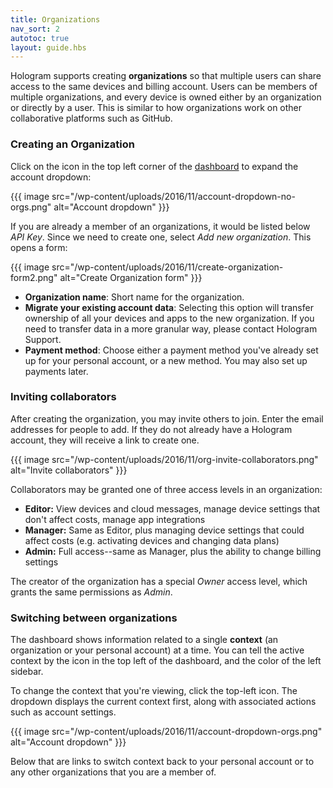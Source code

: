 ```yaml
---
title: Organizations
nav_sort: 2
autotoc: true
layout: guide.hbs
---
```


Hologram supports creating **organizations** so that multiple users can share
access to the same devices and billing account. Users can be members of multiple
organizations, and every device is owned either by an organization or directly
by a user.  This is similar to how organizations work on other collaborative
platforms such as GitHub.

### Creating an Organization

Click on the icon in the top left corner of the
[dashboard](https://dashboard.hologram.io) to expand the account
dropdown:

{{{ image src="/wp-content/uploads/2016/11/account-dropdown-no-orgs.png"
    alt="Account dropdown" }}}

If you are already a member of an organizations, it would be listed below
*API Key*. Since we need to create one, select *Add new organization*. This
opens a form:

{{{ image src="/wp-content/uploads/2016/11/create-organization-form2.png"
    alt="Create Organization form" }}}

* **Organization name**: Short name for the organization.
* **Migrate your existing account data**: Selecting this option will transfer
  ownership of all your devices and apps to the new organization. If you need
  to transfer data in a more granular way, please contact Hologram Support.
* **Payment method**: Choose either a payment method you've already set up for
  your personal account, or a new method. You may also set up payments later.

### Inviting collaborators

After creating the organization, you may invite others to join. Enter the email
addresses for people to add. If they do not already have a Hologram account,
they will receive a link to create one.

{{{ image src="/wp-content/uploads/2016/11/org-invite-collaborators.png"
    alt="Invite collaborators" }}}

Collaborators may be granted one of three access levels in an organization:

* **Editor:** View devices and cloud messages, manage device settings that don't
  affect costs, manage app integrations
* **Manager:** Same as Editor, plus managing device settings that could affect
  costs (e.g. activating devices and changing data plans)
* **Admin:** Full access--same as Manager, plus the ability to change billing
  settings

The creator of the organization has a special *Owner* access level, which grants
the same permissions as *Admin*.

### Switching between organizations

The dashboard shows information related to a single **context** (an organization or your
personal account) at a time.
You can tell the active context by the icon in the top left of the dashboard,
and the color of the left sidebar.

To change the context that you're viewing, click the top-left icon. The
dropdown displays the current context first, along with associated actions such
as account settings.

{{{ image src="/wp-content/uploads/2016/11/account-dropdown-orgs.png"
    alt="Account dropdown" }}}

Below that are links to switch context back to your personal account or to any
other organizations that you are a member of.


